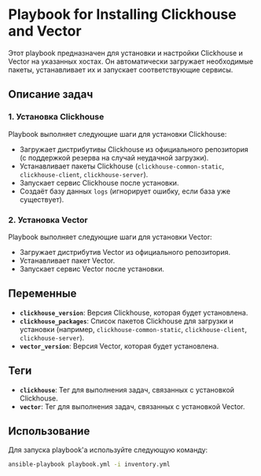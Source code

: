 # Playbook for Installing Clickhouse and Vector

Этот playbook предназначен для установки и настройки Clickhouse и Vector на указанных хостах. Он автоматически загружает необходимые пакеты, устанавливает их и запускает соответствующие сервисы.

## Описание задач

### 1. Установка Clickhouse
Playbook выполняет следующие шаги для установки Clickhouse:
- Загружает дистрибутивы Clickhouse из официального репозитория (с поддержкой резерва на случай неудачной загрузки).
- Устанавливает пакеты Clickhouse (`clickhouse-common-static`, `clickhouse-client`, `clickhouse-server`).
- Запускает сервис Clickhouse после установки.
- Создаёт базу данных `logs` (игнорирует ошибку, если база уже существует).

### 2. Установка Vector
Playbook выполняет следующие шаги для установки Vector:
- Загружает дистрибутив Vector из официального репозитория.
- Устанавливает пакет Vector.
- Запускает сервис Vector после установки.

## Переменные

- **`clickhouse_version`**: Версия Clickhouse, которая будет установлена.
- **`clickhouse_packages`**: Список пакетов Clickhouse для загрузки и установки (например, `clickhouse-common-static`, `clickhouse-client`, `clickhouse-server`).
- **`vector_version`**: Версия Vector, которая будет установлена.

## Теги

- **`clickhouse`**: Тег для выполнения задач, связанных с установкой Clickhouse.
- **`vector`**: Тег для выполнения задач, связанных с установкой Vector.

## Использование

Для запуска playbook'а используйте следующую команду:

```bash
ansible-playbook playbook.yml -i inventory.yml
